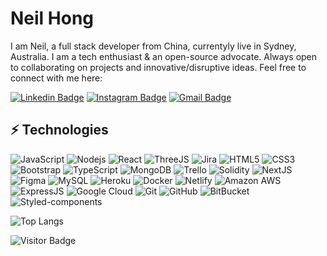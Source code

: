 # Neil Hong

I am Neil, a full stack developer from China, currentyly live in Sydney, Australia. I am a tech enthusiast & an open-source advocate. Always open to collaborating on projects and innovative/disruptive ideas. Feel free to connect with me here:

[![Linkedin Badge](https://img.shields.io/badge/-Neil-blue?style=flat-square&logo=Linkedin&logoColor=white&link=https://www.linkedin.com/in/anirudhemmadi/)](https://www.linkedin.com/in/neil-hong-ba89ba1b8/)
[![Instagram Badge](https://img.shields.io/badge/-Neil-purple?style=flat-square&logo=instagram&logoColor=white&link=https://instagram.com/kanna6501/)](https://www.instagram.com/memoriaa94/)
[![Gmail Badge](https://img.shields.io/badge/-neilhong0422@gmail.com-c14438?style=flat-square&logo=Gmail&logoColor=white&link=mailto:kanna6501@gmail.com)](mailto:neilhong0422@gmail.com)

## ⚡ Technologies

![JavaScript](https://img.shields.io/badge/-JavaScript-black?style=flat-square&logo=javascript)
![Nodejs](https://img.shields.io/badge/-Nodejs-black?style=flat-square&logo=Node.js)
![React](https://img.shields.io/badge/-React-black?style=flat-square&logo=react)
![ThreeJS](https://img.shields.io/badge/-ThreeJS-E34A86?style=flat-square&logo=three.js)
![Jira](https://img.shields.io/badge/-Jira-00599C?style=flat-square&logo=Jira)
![HTML5](https://img.shields.io/badge/-HTML5-E34F26?style=flat-square&logo=html5&logoColor=white)
![CSS3](https://img.shields.io/badge/-CSS3-1572B6?style=flat-square&logo=css3)
![Bootstrap](https://img.shields.io/badge/-Bootstrap-563D7C?style=flat-square&logo=bootstrap)
![TypeScript](https://img.shields.io/badge/-TypeScript-007ACC?style=flat-square&logo=typescript)
![MongoDB](https://img.shields.io/badge/-MongoDB-black?style=flat-square&logo=mongodb)
![Trello](https://img.shields.io/badge/-Trello-black?style=flat-square&logo=Trello)
![Solidity](https://img.shields.io/badge/-Solidity-005571?style=flat-square&logo=Solidity)
![NextJS](https://img.shields.io/badge/-NextJS-311C87?style=flat-square&logo=next.js)
![Figma](https://img.shields.io/badge/-Figma-336791?style=flat-square&logo=Figma)
![MySQL](https://img.shields.io/badge/-MySQL-black?style=flat-square&logo=mysql)
![Heroku](https://img.shields.io/badge/-Heroku-430098?style=flat-square&logo=heroku)
![Docker](https://img.shields.io/badge/-Docker-black?style=flat-square&logo=docker)
![Netlify](https://img.shields.io/badge/-Netlify-darkblue?style=flat-square&logo=Netlify)
![Amazon AWS](https://img.shields.io/badge/Amazon%20AWS-232F3E?style=flat-square&logo=amazon-aws)
![ExpressJS](https://img.shields.io/badge/ExpressJS-232F7E?style=flat-square&logo=express)
![Google Cloud](https://img.shields.io/badge/Google%20Cloud-black?style=flat-square&logo=google-cloud)
![Git](https://img.shields.io/badge/-Git-black?style=flat-square&logo=git)
![GitHub](https://img.shields.io/badge/-GitHub-181717?style=flat-square&logo=github)
![BitBucket](https://img.shields.io/badge/-BitBucket-darkblue?style=flat-square&logo=bitbucket)
![Styled-components](https://img.shields.io/badge/-Styled%20components-C51A4A?style=flat-square&logo=styled-components)

![Top Langs](https://github-readme-stats.vercel.app/api/top-langs/?username=Neil-Hong&hide=TeX&layout=compact)

![Visitor Badge](https://visitor-badge.laobi.icu/badge?page_id=Neil-Hong)
